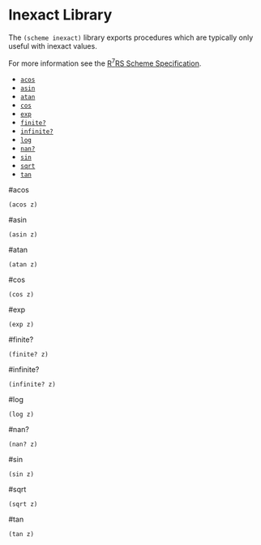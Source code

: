 # Inexact Library

The `(scheme inexact)` library exports procedures which are typically only useful with inexact values.

For more information see the [R<sup>7</sup>RS Scheme Specification](../../r7rs.pdf).

- [`acos`](#acos)
- [`asin`](#asin)
- [`atan`](#atan)
- [`cos`](#cos)
- [`exp`](#exp)
- [`finite?`](#finite?)
- [`infinite?`](#infinite?)
- [`log`](#log)
- [`nan?`](#nan?)
- [`sin`](#sin)
- [`sqrt`](#sqrt)
- [`tan`](#tan)

#acos

    (acos z)

#asin

    (asin z)

#atan

    (atan z)

#cos

    (cos z)

#exp

    (exp z)

#finite?

    (finite? z)

#infinite?

    (infinite? z)

#log

    (log z)

#nan?

    (nan? z)

#sin

    (sin z)

#sqrt

    (sqrt z)

#tan

    (tan z)

